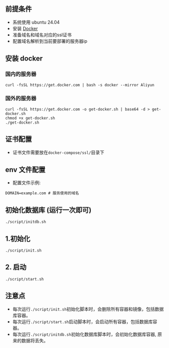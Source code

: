 ## 前提条件
- 系统使用 ubuntu 24.04
- 安装 [Docker]()
- 准备域名和域名对应的ssl证书
- 配置域名解析到当前要部署的服务器ip

## 安装 docker
### 国内的服务器
```shell
curl -fsSL https://get.docker.com | bash -s docker --mirror Aliyun
```
### 国外的服务器
```shell
curl -fsSL https://get.docker.com -o get-docker.sh | base64 -d > get-docker.sh
chmod +x get-docker.sh
./get-docker.sh
```

## 证书配置
- 证书文件需要放在`docker-compose/ssl/`目录下

## env 文件配置
- 配置文件示例:
```shell
DOMAIN=example.com # 服务使用的域名
```

## 初始化数据库 (运行一次即可)
```shell
./script/initdb.sh
```

## 1.初始化
```shell
./script/init.sh
```
## 2. 启动
```shell
./script/start.sh
```
## 注意点
- 每次运行`./script/init.sh`初始化脚本时，会删除所有容器和镜像，包括数据库容器。
- 每次运行`./script/start.sh`启动脚本时，会启动所有容器，包括数据库容器。
- 每次运行`./script/initdb.sh`初始化数据库脚本时，会初始化数据库容器, 原来的数据将丢失。


